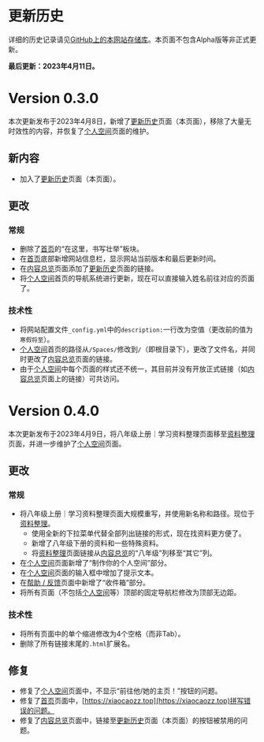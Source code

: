<meta charset="utf-8" />
<meta name="viewport" content="width=device-width, initial-scale=1" />
<link href="https://cdn.jsdelivr.net/npm/bootstrap@5.1.2/dist/css/bootstrap.min.css" rel="stylesheet" />
<script src="https://cdn.jsdelivr.net/npm/bootstrap@5.1.2/dist/js/bootstrap.bundle.min.js"></script>
<nav class="navbar bg-white navbar-light sticky-top">
    <div class="container-fluid">
        <script src="/header.js" type="text/javascript"></script>
    </div>
</nav>
<link rel="stylesheet" type="text/css" href="style.css" />
<link rel="shortcut icon" href="/favicon.ico" />

# 更新历史

详细的历史记录请见[GitHub上的本网站存储库](https://github.com/zz19z-2021-2/zz19z-2021-2.github.io)。本页面不包含Alpha版等非正式更新。

**最后更新：2023年4月11日。**

# Version 0.3.0

本次更新发布于2023年4月8日，新增了[更新历史](/history)页面（本页面），移除了大量无时效性的内容，并恢复了[个人空间](/个人空间)页面的维护。

## 新内容

- 加入了[更新历史](/history)页面（本页面）。

## 更改

### 常规

- 删除了[首页](/index)的“在这里，书写壮举”板块。
- 在[首页](/index)底部新增网站信息栏，显示网站当前版本和最后更新时间。
- 在[内容总览](/overview)页面添加了[更新历史](/history)页面的链接。
- 将[个人空间](/个人空间)首页的导航系统进行更新，现在可以直接输入姓名前往对应的页面了。

### 技术性

- 将网站配置文件`_config.yml`中的`description:`一行改为空值（更改前的值为`寒假将至`）。
- [个人空间](/个人空间)首页的路径从`/Spaces/`修改到`/`（即根目录下），更改了文件名，并同时更改了[内容总览](/overview)页面的链接。
- 由于[个人空间](/个人空间)中每个页面的样式还不统一，其目前并没有开放正式链接（如[内容总览](/overview)页面上的链接）可共访问。

# Version 0.4.0

本次更新发布于2023年4月9日，将八年级上册｜学习资料整理页面移至[资料整理](/资料整理)页面，并进一步维护了[个人空间](/个人空间)页面。

## 更改

### 常规

- 将八年级上册｜学习资料整理页面大规模重写，并使用新名称和路径。现位于[资料整理](/资料整理)。
    - 使用全新的下拉菜单代替全部列出链接的形式，现在找资料更方便了。
    - 新增了八年级下册的资料和一些特殊资料。
    - 将[资料整理](/资料整理)页面链接从[内容总览](/overview)的“八年级”列移至“其它”列。
- 在[个人空间](/个人空间)页面新增了“制作你的个人空间”部分。
- 在[个人空间](/个人空间)页面的输入框中增加了提示文本。
- 在[帮助 / 反馈](/feedback)页面中新增了“收件箱”部分。
- 将所有页面（不包括[个人空间](/个人空间)等）顶部的固定导航栏修改为顶部无边距。

### 技术性

- 将所有页面中的单个缩进修改为4个空格（而非Tab）。
- 删除了所有链接末尾的`.html`扩展名。

## 修复

- 修复了[个人空间](/个人空间)页面中，不显示“前往他/她的主页！”按钮的问题。
- 修复了[首页](/index)页面中，[https://xiaocaozz.top](https://xiaocaozz.top)拼写错误的问题。
- 修复了[内容总览](/overview)页面中，链接至[更新历史](/history)页面（本页面）的按钮被禁用的问题。
